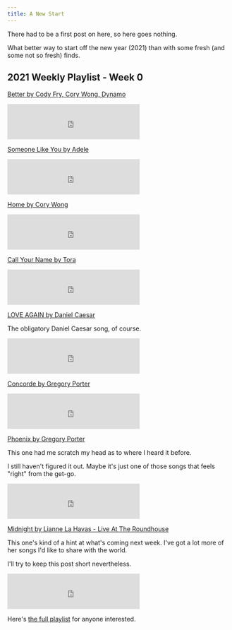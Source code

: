 ```yaml
---
title: A New Start
---
```


There had to be a first post on here, so here goes nothing.

What better way to start off the new year (2021) than with some fresh (and some not so fresh) finds.

## 2021 Weekly Playlist - Week 0

[Better by Cody Fry, Cory Wong, Dynamo](https://open.spotify.com/track/1QFFUmFYKXNYhq2Akjh7HR?si=X-2y77SFTRadvgaUyGln9A)

<iframe src="https://open.spotify.com/embed/track/1QFFUmFYKXNYhq2Akjh7HR" width="300" height="80" frameborder="0" allowtransparency="true" allow="encrypted-media"></iframe>

[Someone Like You by Adele](https://open.spotify.com/track/3bNv3VuUOKgrf5hu3YcuRo?si=uKVGJ-CNT-CMI7vR2-8-Pg)

<iframe src="https://open.spotify.com/embed/track/3bNv3VuUOKgrf5hu3YcuRo" width="300" height="80" frameborder="0" allowtransparency="true" allow="encrypted-media"></iframe>

[Home by Cory Wong](https://open.spotify.com/track/0Ue3PIkONVwgY0xd5PvXn1?si=gcOOsRyCTpuIgUrR0id5dA)

<iframe src="https://open.spotify.com/embed/track/0Ue3PIkONVwgY0xd5PvXn1" width="300" height="80" frameborder="0" allowtransparency="true" allow="encrypted-media"></iframe>

[Call Your Name by Tora](https://open.spotify.com/track/2hwf6IE0V4MVqw9tbWY9FQ?si=Tv7uEbumQmWNYkR3PpkL1g)

<iframe src="https://open.spotify.com/embed/track/2hwf6IE0V4MVqw9tbWY9FQ" width="300" height="80" frameborder="0" allowtransparency="true" allow="encrypted-media"></iframe>

[LOVE AGAIN by Daniel Caesar](https://open.spotify.com/track/2fhePAlCSsJplwkjqMYpVm?si=YsrRd5z6S2CqDUt5PhMyrg)

The obligatory Daniel Caesar song, of course.

<iframe src="https://open.spotify.com/embed/track/2fhePAlCSsJplwkjqMYpVm" width="300" height="80" frameborder="0" allowtransparency="true" allow="encrypted-media"></iframe>

[Concorde by Gregory Porter](https://open.spotify.com/track/1SJGHveCOfrS364qHbBAS8?si=UGAYOK6ZSNyn9AN_Zsde-A)

<iframe src="https://open.spotify.com/embed/track/1SJGHveCOfrS364qHbBAS8" width="300" height="80" frameborder="0" allowtransparency="true" allow="encrypted-media"></iframe>

[Phoenix by Gregory Porter](https://open.spotify.com/track/4k5TvYTxNgtQhbW65JKUdv?si=I0kuakjgSFOany8WA_natg)

This one had me scratch my head as to where I heard it before.

I still haven't figured it out. Maybe it's just one of those songs that feels "right" from the get-go.

<iframe src="https://open.spotify.com/embed/track/4k5TvYTxNgtQhbW65JKUdv" width="300" height="80" frameborder="0" allowtransparency="true" allow="encrypted-media"></iframe>

[Midnight by Lianne La Havas - Live At The Roundhouse](https://open.spotify.com/track/4JhXwkrqCelFuWaGzWemMa?si=l8iPyROEQOKDhAMXojm_AQ)

This one's kind of a hint at what's coming next week. I've got a lot more of her songs I'd like to share with the world.

I'll try to keep this post short nevertheless.

<iframe src="https://open.spotify.com/embed/track/4JhXwkrqCelFuWaGzWemMa" width="300" height="80" frameborder="0" allowtransparency="true" allow="encrypted-media"></iframe>

Here's [the full playlist](https://open.spotify.com/playlist/5N1NYMmA59BFkxQgX72A7n?si=-1xb_lVHTY6868f2NeBj5g) for anyone interested.